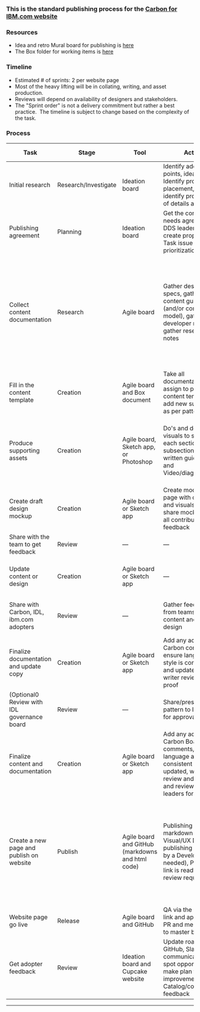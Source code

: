 
<!-- toc start --><!-- toc end -->

### This is the standard publishing process for the [Carbon for IBM.com website](https://www.ibm.com/standards/carbon/)

### Resources
- Idea and retro Mural board for publishing is [here](https://app.mural.co/t/digitaldesignsystemsquadwork2176/m/digitaldesignsystemsquadwork2176/1596216481914/86a1304ba4b3b616e89738e5813215f8cd021dbe)
- The Box folder for working items is [here](https://ibm.box.com/s/3mysyf8bdkdo8u2h5baqhphzgnfjlt65)

### Timeline
* Estimated # of sprints: 2 per website page
* Most of the heavy lifting will be in collating, writing, and asset production.
* Reviews will depend on availability of designers and stakeholders.
* The "Sprint order" is not a delivery commitment but rather a best practice.  The timeline is subject to change based on the complexity of the task.

### Process

| Task | Stage | Tool | Action | Dependencies  | Contributor/Task owner |Sprint & LOE|
|---|---|---|---|---|---|---|
| Initial research  | Research/Investigate  | Ideation board  | Identify adopter pain points, ideate, Identify proper IA placement, and identify proper level of details and fidelity  | Adopter needs and pain points  | Assignee/Content creator   |  Ideation |
| Publishing agreement  |  Planning | Ideation board  | Get the content needs agreed by the DDS leaders and create proper Epic or Task issue on Git for prioritization  |  — | Proposed by the website stream lead and approved by the DDS leaders | Planning  |
| Collect content documentation  | Research  | Agile board  | Gather designs and specs, gather content guidance (and/or content model), gather developer notes, and gather research notes  | Designer, content strategist,  developer, and researcher of pattern must be available to share documentation and relevant assets. **contributor may need to write documentation**  |  Task assignee/Content creator | 1  (week one)  |
| Fill in the content template | Creation  | Agile board and Box document  | Take all documentation and assign to pattern content template and add new subsections as per pattern needs  | See above | Task assignee/Content creator  | 1 (week one) |
|Produce supporting assets   | Creation  | Agile board, Sketch app, or Photoshop  |  Do's and don'ts, visuals to support each sections and/or subsections of written guidelines, and Video/diagram/specs |  Contributor to share [draft] assets and work with the Visual/UX Designer to ensure the assets are accurate | Task assignee/Content creator  | 1 (week two)–2 (week one)  |
|Create draft design mockup   | Creation   | Agile board or Sketch app  | Create mockup of page with content and visuals and share mockup with all contributors for feedback  | Availability of all contributors  | Task assignee/Content creator or Visual/UX Designer  | 2 (week one)  |
| Share with the team to get feedback  | Review  | —  |  — | —  |  — | 2 (week one) |
| Update content or design  | Creation   | Agile board or Sketch app  |  — | All contributors have reviewed   | Task assignee/Content creator or Visual/UX Designer |  2 (week two) |
| Share with Carbon, IDL, ibm.com adopters  | Review  |  — |  Gather feedback from teams on content and page design | —  | Task assignee/Content creator or Visual/UX Designer  | 2 (week two)  |
|  Finalize documentation and update copy | Creation  |  Agile board or Sketch app |  Add any additional Carbon comments, ensure language and style is consistent and updated, and writer review and proof | Availability of Carbon |Task assignee/Content creator or Visual/UX Designer  |  2 (week two) |
| (Optional0 Review with IDL governance board  | Review  |  — | Share/present pattern to IDL board for approval  |  — |  Task assignee/Content creator or Visual/UX Designer | 2 (week two)  |
|  Finalize content and documentation | Creation  | Agile board or Sketch app  | Add any additional Carbon Board comments, ensure language and style is consistent and updated, writer review and proof, and review with DDS leaders for approval  |  — | Task assignee/Content creator or Visual/UX Designer | 2 (week two)  |
|  Create a new page and publish on website |  Publish | Agile board and GitHub (markdowns and html code)  | Publishing with markdown by Visual/UX Designer, publishing with code by a Developer (as needed), PR preview link is ready, and PR review request set  | Final pattern documentation has been reviewed and approved, patterns and guidelines have been approved by Carbon review board, and all assets must be made available to publishers  |Task assignee/Content creator or Visual/UX Designer | 2 (week two)  |
| Website page go live  |  Release | Agile board and GitHub  | QA via the preview link and approve the PR and merge the PR to master branch  |  Jenkins built |  — | 2 (week two)  |
|  Get adopter feedback | Review  | Ideation board and Cupcake website   | Update roadmap / GitHub, Slack communications, spot opportunity and make plan for improvement,and Catalog/consolidate feedback  | —  |Task assignee/Content creator or Visual/UX Designer | Iteration starts  |




---

<!-- backlinks start open="true" --><!-- backlinks end -->
